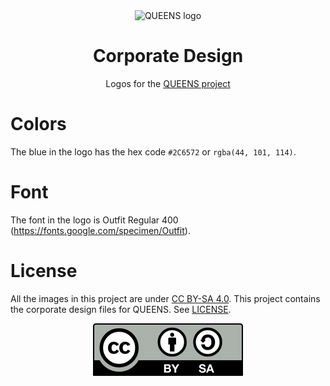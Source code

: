 <div align="center">
<picture>
  <source media="(prefers-color-scheme: dark)" srcset="logo/queens-text.svg">
  <source media="(prefers-color-scheme: light)" srcset="logo/queens-text.svg">
  <img alt="QUEENS logo" src="logo/queens-text.svg" width="300">
</picture>
</div>

<div align="center">

# Corporate Design

Logos for the [QUEENS project](https://github.com/queens-py/queens)
</div>

# Colors
The blue in the logo has the hex code `#2C6572` or `rgba(44, 101, 114)`.

# Font
The font in the logo is Outfit Regular 400  (https://fonts.google.com/specimen/Outfit).

# License

All the images in this project are under [CC BY-SA 4.0](https://creativecommons.org/licenses/by-sa/4.0/).
This project contains the corporate design files for QUEENS. See [LICENSE](LICENSE).

<div align="center">

[![QUEENS-website](by-sa.svg)](https://creativecommons.org/licenses/by-sa/4.0/)

</div>

